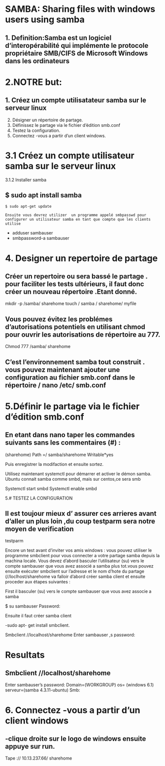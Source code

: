 
# SAMBA: Sharing files with windows users using samba  


## 1.	Definition:Samba est un logiciel d’interopérabilité qui implémente le protocole propriétaire SMB/CIFS de Microsoft Windows dans les ordinateurs 


# 2.NOTRE but:



## 1.	Créez un compte utilisatateur samba sur le serveur linux
   2.	Désigner un répertoire de partage.
   3.	Définissez le partage via le fichier d’édition smb.conf
   4.	Testez la configuration.
   5.	Connectez -vous a partir d’un client windows.
   
   
   
# 3.1 Créez un compte utilisateur samba sur le serveur linux

3.1.2 Installer samba 


 ## $ sudo  apt install  samba
    $ sudo apt-get update
    
    Ensuite vous devrez utilizer  un programme appelé smbpasswd pour configurer un utilisateur samba en tant que compte que les clients utilise
   - adduser sambauser
   - smbpassword-a sambauser
   
   
   # 4. Designer un repertoire de partage
   
   ## Créer  un repertoire ou sera bassé le partage . pour faciliter les tests ultérieurs, il faut donc  créer un nouveau répertoire .Etant donné.
 mkdir -p /samba/ sharehome
 touch / samba / sharehome/ myfile
 
 
 
 ## Vous pouvez évitez les problémes d’autorisations potentiels en utilisant chmod pour ouvrir les autorisations de répertoire au 777.
Chmod 777 /samba/ sharehome


## C’est l’environnement samba tout construit . vous pouvez maintenant ajouter une configuration au fichier  smb.conf dans le répertoire / nano /etc/ smb.conf


# 5.Définir le partage via le fichier d’édition smb.conf


## En etant dans nano taper les commandes suivants sans les commentaires (#) :



(sharehome)
Path =/ samba/sharehome
Writable*yes


Puis enregistrer la modifaction et ensuite sortez.


Utilisez maintenant systemctl pour démarrer et activer le démon samba. Ubuntu connait samba comme smbd, mais sur centos,ce sera smb



Systemctl start smbd
Systemctl enable smbd


5.# 	TESTEZ LA CONFIGURATION

## Il est toujour mieux d’ assurer ces arrieres avant d’aller un plus loin ,du coup testparm sera notre moyen de verification 

testparm


Encore un test avant d’inviter vos amis windows : vous pouvez utiliser le programme smbclient pour vous connecter a votre partage samba
depuis la machina locale. Vous devez d’abord basculer l’utilisateur (su) vers le compte sambauser que vous avez associé a samba plus tot.vous  pouvez ensuite exécuter smbclient sur l’adresse et le nom d’hote du partage (//loclhost/sharehome va falloir d’abord créer samba client et ensuite proceder aux étapes suivantes :


First il basculer (su) vers le compte sambauser que vous avez associe a samba


$ su sambauser 
Password:


Ensuite il faut créer samba client 


-sudo apt- get install smbclient.


Smbclient //localhost/sharehome
Enter sambauser ,s password:


# Resultats


##  Smbclient //localhost/sharehome 
Enter sambauser’s password:
Domain=(WORKGROUP) os= (windows 6.1)  serveur=(samba 4.3.11-ubuntu)
Smb: 



# 6. Connectez -vous a partir d’un client windows 



## -clique droite sur le logo de windows ensuite appuye sur run.
Tape :// 10.13.237.66/ sharehome








  








 
